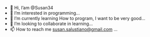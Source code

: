 - 👋 Hi, I’am @Susan34
- 👀 I’m interested in programming...
- 🌱 I’m currently learning How to program, I want to be very good...
- 💞️ I’m looking to collaborate in learning...
- 📫 How to reach me susan.salustiano@gmail.com ...

<!---
Susan34/Susan34 is a ✨ special ✨ repository because its `README.md` (this file) appears on your GitHub profile.
You can click the Preview link to take a look at your changes.
--->
